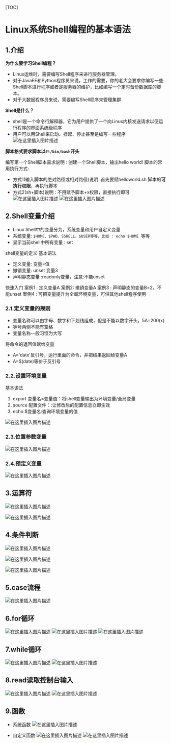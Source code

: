 [TOC]

# Linux系统Shell编程的基本语法

## 1.介绍

**为什么要学习Shell编程？**

- Linux运维时，需要编写Shell程序来进行服务器管理。
- 对于JavaEE和Python程序员来说，工作的需要，你的老大会要求你编写一些Shell脚本进行程序或者是服务器的维护，比如编写一个定时备份数据库的脚本。
- 对于大数据程序员来说，需要编写Shell程序来管理集群

**Shell是什么？**

- shell是一个命令行解释器，它为用户提供了一个向Linux内核发送请求以便运行程序的界面系统级程序
- 用户可以用Shell来启动、挂起、停止甚至是编写一些程序
![在这里插入图片描述](https://img-blog.csdnimg.cn/b6db6c500573422f95b42b5a2319e5ba.png)

**脚本格式要求脚本以`#!/bin/bash`开头**

编写第一个Shell脚本需求说明 : 创建一个Shell脚本，输出hello world!
脚本的常用执行方式:

- 方式1(输入脚本的绝对路径或相对路径)说明 :首先要赋helloworld.sh 脚本的**可执行权限**，再执行脚本
- 方式2(sh+脚本)说明 : 不用赋予脚本+x权限，直接执行即可
![在这里插入图片描述](https://img-blog.csdnimg.cn/050f8e2c8b844bf5b7adb91d265b33cc.png)
![在这里插入图片描述](https://img-blog.csdnimg.cn/36f366d743e34150b16324e615ad52ec.png)

## 2.Shell变量介绍

- Linux Shell中的变量分为，系统变量和用户自定义变量
- 系统变量: `$HOME、$PWD、SSHELL、$USER等等，比如 : echo $HOME `等等
- 显示当前shell中所有变量 : set

shell变量的定义
基本语法

- 定义变量: 变量=值
- 撤销变量: unset 变量3
- 声明静态变量 :readonly变量，注意:不能unset
  
快速入门
案例1 : 定义变量A
案例2: 撤销变量A
案例3 : 声明静态的变量B=2，不能unset
案例4 : 可把变量提升为全局环境变量，可供其他shell程序使用

### 2.1.定义变量的规则

- 变量名称可以由字母、数字和下划线组成，但是不能以数字开头。5A=200(x)
- 等号两侧不能有空格
- 变量名称一般习惯为大写

将命令的返回值赋给变量

- A='date'反引号，运行里面的命令，并把结果返回给变量A
- A=$(date)等价于反引号

### 2.2.设置环境变量

基本语法

1. export 变量名=变量值：将shell变量输出为环境变量/全局变量
2. source 配置文件：:让修改后的配置信息立即生效
3. echo $变量名:查询环境变量的值

![在这里插入图片描述](https://img-blog.csdnimg.cn/28804a807da44084b41e22eadadc03e7.png)

### 2.3.位置参数变量

![在这里插入图片描述](https://img-blog.csdnimg.cn/256d4f60770541a08ac61836c5216a7c.png)

### 2.4.预定义变量

![在这里插入图片描述](https://img-blog.csdnimg.cn/9d9cc8e215834efbb455f37c7bf3ab45.png)

## 3.运算符

![在这里插入图片描述](https://img-blog.csdnimg.cn/2d872ff11a954099beb64f6bd65a3002.png)

![在这里插入图片描述](https://img-blog.csdnimg.cn/7d69b109a463470788122e9923c82151.png)

## 4.条件判断

![在这里插入图片描述](https://img-blog.csdnimg.cn/37eef53f040a4fbda80fbd80dc206e92.png)

![在这里插入图片描述](https://img-blog.csdnimg.cn/bb1636201ee54d768f82c92aa963f46a.png)

![在这里插入图片描述](https://img-blog.csdnimg.cn/acfe273332b34b4a8b30ce7fe5dbf46b.png)

## 5.case流程

![在这里插入图片描述](https://img-blog.csdnimg.cn/ae9c3d5360a14940a4b9bd47bdfbdab2.png)

## 6.for循环

![在这里插入图片描述](https://img-blog.csdnimg.cn/7601a2261f0840ca8904fa8dfa0fb3e1.png)
![在这里插入图片描述](https://img-blog.csdnimg.cn/bd02de13af2d48d7bd48a2e606c9c30e.png)
![在这里插入图片描述](https://img-blog.csdnimg.cn/47940d6611ca4f4bb97e4484b3db7985.png)

## 7.while循环

![在这里插入图片描述](https://img-blog.csdnimg.cn/5951f7b2bf424089bbafcf1b808d887a.png)
![在这里插入图片描述](https://img-blog.csdnimg.cn/cc02fcea65854e0580730c4d277b80a9.png)

## 8.read读取控制台输入

![在这里插入图片描述](https://img-blog.csdnimg.cn/cdaccffb4d1345d7ba91dac8af890617.png)
![在这里插入图片描述](https://img-blog.csdnimg.cn/523dea8a90434d17adf54d72270d1eac.png)

## 9.函数

- 系统函数
![在这里插入图片描述](https://img-blog.csdnimg.cn/44db012001454658b579c6951280a595.png)

- 自定义函数
![在这里插入图片描述](https://img-blog.csdnimg.cn/30fae3bad5674b44a76fde9b4aedab70.png)
![在这里插入图片描述](https://img-blog.csdnimg.cn/6200eceea18f400eaa6e29cc6e158ad3.png)
